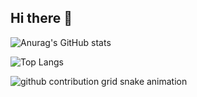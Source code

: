 ## Hi there 👋

<!--
**Danmushu/Danmushu** is a ✨ _special_ ✨ repository because its `README.md` (this file) appears on your GitHub profile.

Here are some ideas to get you started:

- 🔭 I’m currently working on 
- 🌱 I’m currently learning ...
- 👯 I’m looking to collaborate on ...
- 🤔 I’m looking for help with ...
- 💬 Ask me about ...
- 📫 How to reach me: ...
- 😄 Pronouns: ...
- ⚡ Fun fact: ...
-->
<!-- states -->
![Anurag's GitHub stats](https://github-readme-stats.vercel.app/api?username=danmushu)

<!-- using language -->
![Top Langs](https://github-readme-stats.vercel.app/api/top-langs/?username=danmushu)

<picture>
  <source media="(prefers-color-scheme: dark)" srcset="https://raw.githubusercontent.com/Danmushu/output/github-contribution-grid-snake-dark.svg">
  <source media="(prefers-color-scheme: light)" srcset="https://raw.githubusercontent.com/Danmushu/output/github-contribution-grid-snake.svg">
  <img alt="github contribution grid snake animation" src="https://raw.githubusercontent.com/Danmushu/output/github-contribution-grid-snake.svg">
</picture>
